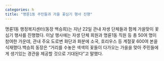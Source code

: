 ```yaml
---
categories: h
title: "명륜1동 주민들과 가을 꽃심기 행사 진행"
---
```

명륜1동 행정복지센터(동장 백승희)는 지난 22일 관내 자생 단체들과 함께 가을맞이 꽃 심기 행사를 진행했다. 이날 행사에는 자생 단체 회원과 명륜1동 직원 등 총 50여 명이 참여한 가운데, 관내 주요 도로변 화단과 화분에 소국, 호리우스 등 계절꽃 600여 본을 식재했다.백승희 동장은 “거리를 수놓은 색색의 꽃들이 다가오는 가을을 맞아 주민들에게 생기있는 경관을 제공할 것으로 기대된다”고 말했다.